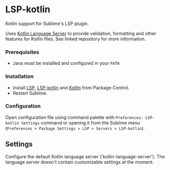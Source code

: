 # LSP-kotlin

Kotlin support for Sublime's LSP plugin.

Uses [Kotlin Language Server][kotlin-language-server-repo] to provide validation, formatting and other features for Kotlin files. See linked repository for more information.

### Prerequisites

*   Java must be installed and configured in your `PATH`

### Installation

*   Install [LSP][lsp-repo], [LSP-kotlin][lsp-kotlin] and [Kotlin][kotlin-syntax] from Package Control.
*   Restart Sublime.

### Configuration

Open configuration file using command palette with `Preferences: LSP-kotlin Settings` command or opening it from the Sublime menu (`Preferences > Package Settings > LSP > Servers > LSP-kotlin`).

## Settings

Configure the default Kotlin language server ('kotlin-language-server'). The language server doesn't contain customizable settings at the moment.

[lsp-repo]: https://packagecontrol.io/packages/LSP

[lsp-kotlin]: https://packagecontrol.io/packages/LSP-kotlin

[packagedev-repo]: https://packagecontrol.io/packages/PackageDev

[kotlin-language-server-repo]: https://github.com/fwcd/kotlin-language-server

[kotlin-syntax]: https://github.com/vkostyukov/kotlin-sublime-package
